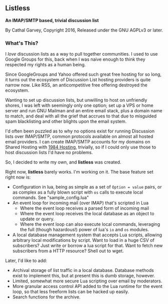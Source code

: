 ## Listless
**An IMAP/SMTP based, trivial discussion list**

By Cathal Garvey, Copyright 2016, Released under the GNU AGPLv3 or later.

### What's This?
I *love* discussion lists as a way to pull together communities. I used to use
Google Groups for this, back when I was naive enough to think they respected my
rights as a human being.

Since GoogleGroups and Yahoo offered such great free hosting for so long, it turns
out the ecosystem of Discussion List hosting providers is quite narrow now. Like
RSS, an anticompetitive free offering destroyed the ecosystem.

Wanting to set up discussion lists, but unwilling to host on unfriendly shores,
I was left with seemingly only one option; set up a VPS or home server and run
GNU Mailman and an entire email stack, plus a domain name to match, and deal with
all the grief that accrues to that due to misguided spam blacklisting and other
blights upon the email system.

I'd often been puzzled as to why no options exist for running Discussion lists
over IMAP/SMTP, common protocols available on almost all hosted email providers.
I can create IMAP/SMTP accounts for my domains on Shared Hosting with [1984 Hosting](https://1984hosting.com),
trivially, so if I could only use those to host discussion lists I'd have no problems.

So, I decided to write my own, and **listless** was created.

Right now, **listless** barely works. I'm working on it. The base feature
set right now is:

* Configuration in lua, being as simple as a set of `Option = value` pairs, or
  as complex as a fully blown script with `os` calls to execute local commands.
  See "sample_config.lua"
* An event loop for incoming mail (over IMAP) that's scripted in Lua
    - Where the event loop receives a parsed form of incoming mail
    - Where the event loop receives the local database as an object to update or
      query.
    - Where the event loop can also execute local commands, leveraging the full
      (though hazardous!) power of lua's `io` and `os` modules.
* A local database management system that accepts Lua scripts, allowing arbitrary
  local modifications by script. Want to load in a huge CSV of subscribers? Just
  write or borrow a lua script for that. Want to fetch new subscribers from a HTTP
  resource? Shell out to wget.

Later, I'd like to add:
* Archival storage of list traffic in a local database. Database methods exist
  to implement this, but at present this is dumb storage, however.
* Limited, somewhat more secure Lua scripting over email by moderators.
* More granular access control API added to the Lua runtime for the event loop, so
  that less freeform lists can be hacked up easily.
* Search functions for the archive.
